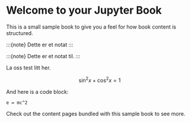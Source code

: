 # Welcome to your Jupyter Book

This is a small sample book to give you a feel for how book content is
structured.

:::{note}
Dette er et notat
:::

:::{note}
Dette er et notat til.
:::

La oss test litt her. 

$$ \sin^2 x +\cos^2 x = 1$$ 

And here is a code block:

```
e = mc^2
```

Check out the content pages bundled with this sample book to see more.
